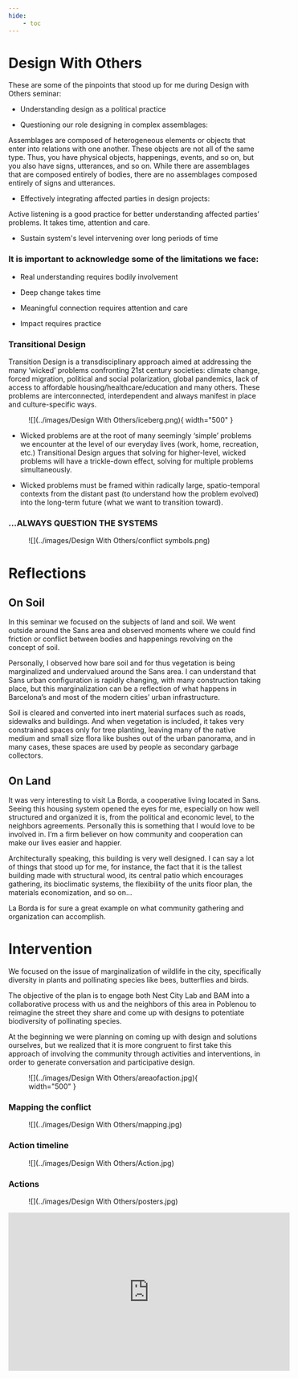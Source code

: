 ```yaml
---
hide:
    - toc
---
```


# Design With Others

These are some of the pinpoints that stood up for me during Design with Others seminar:

-	Understanding design as a political practice

-	Questioning our role designing in complex assemblages:

Assemblages are composed of heterogeneous elements or objects that enter into relations with one another.
These objects are not all of the same type. 
Thus, you have physical objects, happenings, events, and so on, but you also have signs, utterances, and so on. While there are assemblages that are composed entirely of bodies, there are no assemblages composed entirely of signs and utterances.

-	Effectively integrating affected parties in design projects:

Active listening is a good practice for better understanding affected parties’ problems. It takes time, attention and care.

-	Sustain system's level intervening over long periods of time 

### It is important to acknowledge some of the limitations we face:

-	Real understanding requires bodily involvement

-	Deep change takes time

-	Meaningful connection requires attention and care

-	Impact requires practice

### Transitional Design

Transition Design is a transdisciplinary approach aimed at addressing the many ‘wicked’ problems confronting 21st century societies: climate change, forced migration, political and social polarization, global pandemics, lack of access to affordable housing/healthcare/education and many others. These problems are interconnected, interdependent and always manifest in place and culture-specific ways. 

<figure markdown>
  ![](../images/Design With Others/iceberg.png){ width="500" } 
</figure>

- Wicked problems are at the root of many seemingly ‘simple’ problems we encounter at the level of our everyday lives (work, home, recreation, etc.) Transitional Design argues that solving for higher-level, wicked problems will have a trickle-down effect, solving for multiple problems simultaneously.

- Wicked problems must be framed within radically large, spatio-temporal contexts from the distant past (to understand how the problem evolved) into the long-term future (what we want to transition toward).
### ...ALWAYS QUESTION THE SYSTEMS

<figure markdown>
  ![](../images/Design With Others/conflict symbols.png)
</figure>


# Reflections

## On Soil

In this seminar we focused on the subjects of land and soil. We went outside around the Sans area and observed moments where we could find friction or conflict between bodies and happenings revolving on the concept of soil.

Personally, I observed how bare soil and for thus vegetation is being marginalized and undervalued around the Sans area. I can understand that Sans urban configuration is rapidly changing, with many construction taking place, but this marginalization can be a reflection of what happens in Barcelona’s and most of the modern cities’ urban infrastructure. 

Soil is cleared and converted into inert material surfaces such as roads, sidewalks and buildings. And when vegetation is included, it takes very constrained spaces only for tree planting, leaving many of the native medium and small size flora like bushes out of the urban panorama, and in many cases, these spaces are used by people as secondary garbage collectors.

## On Land

It was very interesting to visit La Borda, a cooperative living located in Sans. Seeing this housing system opened the eyes for me, especially on how well structured and organized it is, from the political and economic level, to the neighbors agreements. Personally this is something that I would love to be involved in. I’m a firm believer on how community and cooperation can make our lives easier and happier. 

Architecturally speaking, this building is very well designed. I can say a lot of things that stood up for me, for instance, the fact that it is the tallest building made with structural wood, its central patio which encourages gathering, its bioclimatic systems, the flexibility of the units floor plan, the materials economization, and so on…

La Borda is for sure a great example on what community gathering and organization can accomplish. 

# Intervention

We focused on the issue of marginalization of wildlife in the city, specifically diversity in plants and pollinating species like bees, butterflies and birds. 

The objective of the plan is to engage both Nest City Lab and BAM into a collaborative process with us and the neighbors of this area in Poblenou to reimagine the street they share and come up with designs to potentiate biodiversity of pollinating species.

At the beginning we were planning on coming up with design and solutions ourselves, but we realized that it is more congruent to first take this approach of involving the community through activities and interventions, in order to generate conversation and participative design.

<figure markdown>
  ![](../images/Design With Others/areaofaction.jpg){ width="500" } 
</figure>

### Mapping the conflict

<figure markdown>
  ![](../images/Design With Others/mapping.jpg)
</figure>

### Action timeline
<figure markdown>
  ![](../images/Design With Others/Action.jpg) 
</figure>

### Actions
<figure markdown>
  ![](../images/Design With Others/posters.jpg) 
</figure>

<iframe width="560" height="315" src="https://www.youtube.com/embed/FUPg-zJ5T0o?si=MnWamFNwUv038xbo" title="YouTube video player" frameborder="0" allow="accelerometer; autoplay; clipboard-write; encrypted-media; gyroscope; picture-in-picture; web-share" allowfullscreen></iframe>










